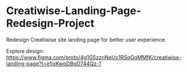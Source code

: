# Creatiwise-Landing-Page-Redesign-Project
Redesign Creatiwise site landing page for better user experience.

Explore design: https://www.figma.com/proto/4g1G5zznNeUx1RSqGqMMfK/creatiwise-landing-page?t=e1jxKwpDBgD744Qz-1
